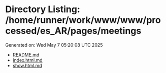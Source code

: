 # Directory Listing: /home/runner/work/www/www/processed/es_AR/pages/meetings
Generated on: Wed May  7 05:20:08 UTC 2025

- [README.md](README.md)
- [index.html.md](index.html.md)
- [show.html.md](show.html.md)
